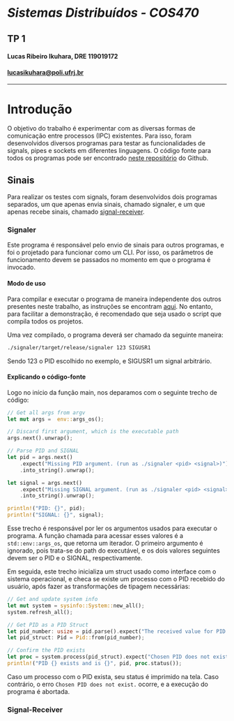 # *Sistemas Distribuídos - COS470*
## TP 1
#### Lucas Ribeiro Ikuhara, DRE 119019172
#### lucasikuhara@poli.ufrj.br
---

# Introdução

O objetivo do trabalho é experimentar com as diversas formas de comunicação entre processos (IPC) existentes. Para isso, foram desenvolvidos diversos programas para testar as funcionalidades de signals, pipes e sockets em diferentes linguagens. O código fonte para todos os programas pode ser encontrado [neste repositório](https://github.com/LucasIkuhara/cos-470-sistemas-distribuidos) do Github.

## Sinais

Para realizar os testes com signals, foram desenvolvidos dois programas separados, um que apenas envia sinais, chamado signaler, e um que apenas recebe sinais, chamado [signal-receiver](https://github.com/LucasIkuhara/cos-470-sistemas-distribuidos/tree/master/signals/signal-receiver).

### Signaler

Este programa é responsável pelo envio de sinais para outros programas, e foi o projetado para funcionar como um CLI. Por isso, os parâmetros de funcionamento devem se passados no momento em que o programa é invocado.

#### Modo de uso

Para compilar e executar o programa de maneira independente dos outros presentes neste trabalho, as instruções se encontram [aqui](https://github.com/LucasIkuhara/cos-470-sistemas-distribuidos/tree/master/signals/signaler). No entanto, para facilitar a demonstração, é recomendado que seja usado o script que compila todos os projetos.

Uma vez compilado, o programa deverá ser chamado da seguinte maneira: 
```bash 
./signaler/target/release/signaler 123 SIGUSR1
```
Sendo 123 o PID escolhido no exemplo, e SIGUSR1 um signal arbitrário.

#### Explicando o código-fonte

Logo no início da função main, nos deparamos com o seguinte trecho de código:
```rust 
// Get all args from argv
let mut args =  env::args_os();

// Discard first argument, which is the executable path
args.next().unwrap();

// Parse PID and SIGNAL
let pid = args.next()
    .expect("Missing PID argument. (run as ./signaler <pid> <signal>)")
    .into_string().unwrap();

let signal = args.next()
    .expect("Missing SIGNAL argument. (run as ./signaler <pid> <signal>)")
    .into_string().unwrap();

println!("PID: {}", pid);
println!("SIGNAL: {}", signal);
```

Esse trecho é responsável por ler os argumentos usados para executar o programa. A função chamada para acessar esses valores é a `std::env::args_os`, que retorna um iterador. O primeiro argumento é ignorado, pois trata-se do path do executável, e os dois valores seguintes devem ser o PID e o SIGNAL, respectivamente.

Em seguida, este trecho inicializa um struct usado como interface com o sistema operacional, e checa se existe um processo com o PID recebido do usuário, após fazer as transformações de tipagem necessárias: 
```rust
// Get and update system info
let mut system = sysinfo::System::new_all();
system.refresh_all();

// Get PID as a PID Struct
let pid_number: usize = pid.parse().expect("The received value for PID cannot be cast to int. Please use numbers only.");
let pid_struct: Pid = Pid::from(pid_number);

// Confirm the PID exists
let proc = system.process(pid_struct).expect("Chosen PID does not exist.");
println!("PID {} exists and is {}", pid, proc.status());
```
Caso um processo com o PID exista, seu status é imprimido na tela. Caso contrário, o erro `Chosen PID does not exist.` ocorre, e a execução do programa é abortada.


<MUDAR>

### Signal-Receiver
